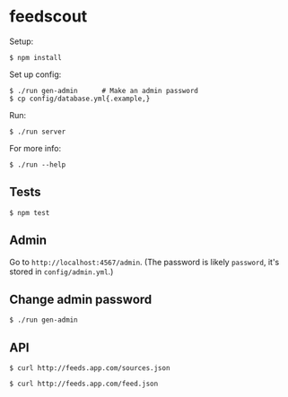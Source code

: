 # feedscout

Setup:

    $ npm install

Set up config:

    $ ./run gen-admin      # Make an admin password
    $ cp config/database.yml{.example,}

Run:

    $ ./run server

For more info:

    $ ./run --help

Tests
-----

    $ npm test

Admin
-----

Go to `http://localhost:4567/admin`.
(The password is likely `password`, it's stored in `config/admin.yml`.)

Change admin password
---------------------

    $ ./run gen-admin

API
---

    $ curl http://feeds.app.com/sources.json

    $ curl http://feeds.app.com/feed.json
